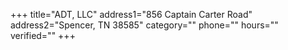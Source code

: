 +++
title="ADT, LLC"
address1="856 Captain Carter Road"
address2="Spencer, TN  38585"
category=""
phone=""
hours=""
verified=""
+++
